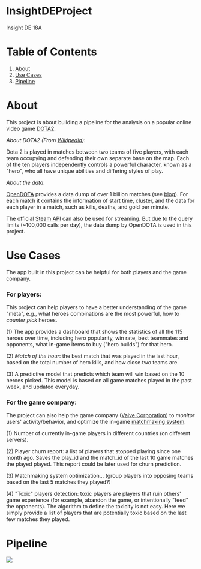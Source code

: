 # InsightDEProject

Insight DE 18A

# Table of Contents

1. [About](README.md#about)
2. [Use Cases](README.md#use-cases)
3. [Pipeline](README.md#pipeline)

# About

This project is about building a pipeline for the analysis on a popular online video game <a href="https://www.dota2.com">DOTA2</a>.

*About DOTA2 (From <a href="https://en.wikipedia.org/wiki/Dota_2">Wikipedia</a>)*:

Dota 2 is played in matches between two teams of five players, with each team occupying and defending their own separate base on the map. Each of the ten players independently controls a powerful character, known as a "hero", who all have unique abilities and differing styles of play.

*About the data*:

<a href="https://www.opendota.com/">OpenDOTA</a> provides a data dump of over 1 billion matches (see <a href="https://blog.opendota.com/2017/03/24/datadump2/">blog</a>). For each match it contains the information of start time, cluster, and the data for each player in a match, such as kills, deaths, and gold per minute.

The official <a href="https://wiki.teamfortress.com/wiki/WebAPI#Dota_2">Steam API</a> can also be used for streaming. But due to the query limits (~100,000 calls per day), the data dump by OpenDOTA is used in this project.

<!---
<img src="https://s3-us-west-2.amazonaws.com/yfsmiscfilesbucket/Screen+Shot+2018-01-11+at+9.08.24+PM.png" alt="hero-avatars" style="width:50%">
-->

# Use Cases

The app built in this project can be helpful for both players and the game company.

### For players:

This project can help players to have a better understanding of the game "meta", e.g., what heroes combinations are the most powerful, how to *counter pick* heroes.

(1) The app provides a dashboard that shows the statistics of all the 115 heroes over time, including hero popularity, win rate, best teammates and opponents, what in-game items to buy ("hero builds") for that hero.

(2) *Match of the hour*: the best match that was played in the last hour, based on the total number of hero kills, and how close two teams are.

(3) A predictive model that predicts which team will win based on the 10 heroes picked. This model is based on all game matches played in the past week, and updated everyday.

### For the game company:

The project can also help the game company (<a href="http://www.valvesoftware.com/">Valve Corporation</a>) to *monitor* users' activity/behavior, and optimize the in-game <a href="https://dota2.gamepedia.com/Matchmaking">matchmaking system</a>.

(1) Number of currently in-game players in different countries (on different servers).

(2) Player churn report: a list of players that stopped playing since one month ago. Saves the play_id and the match_id of the last 10 game matches the played played. This report could be later used for churn prediction.

(3) Matchmaking system optimization... (group players into opposing teams based on the last 5 matches they played?)

(4) "Toxic" players detection: toxic players are players that ruin others' game experience (for example, abandon the game, or intentionally "feed" the opponents). The algorithm to define the toxicity is not easy. Here we simply provide a list of players that are potentially toxic based on the last few matches they played.

# Pipeline

<img src="https://s3-us-west-2.amazonaws.com/yfsmiscfilesbucket/pipeline.png">
